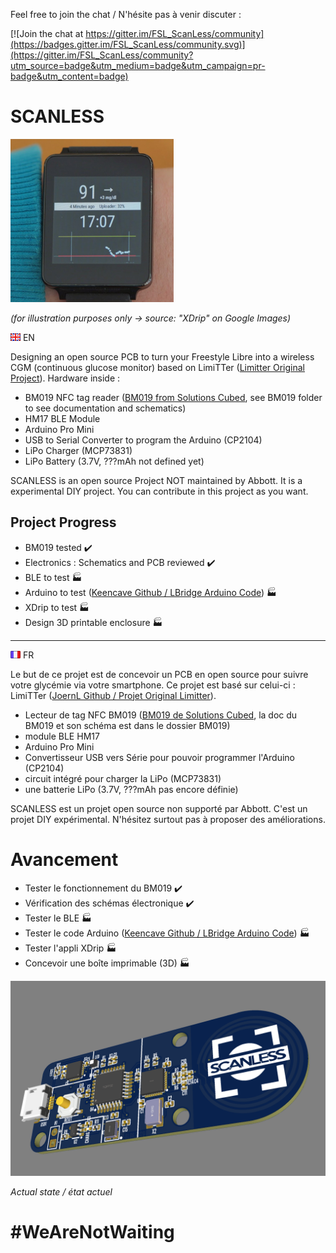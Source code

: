 Feel free to join the chat / N'hésite pas à venir discuter : 

[![Join the chat at https://gitter.im/FSL_ScanLess/community](https://badges.gitter.im/FSL_ScanLess/community.svg)](https://gitter.im/FSL_ScanLess/community?utm_source=badge&utm_medium=badge&utm_campaign=pr-badge&utm_content=badge)

# SCANLESS
![XDrip Montre](https://github.com/MrCybernetic/FSL_ScanLess/blob/master/img/montre.png?raw=true) 

*(for illustration purposes only -> source: "XDrip" on Google Images)*

![EN Flag](https://github.com/MrCybernetic/FSL_ScanLess/blob/master/img/en.png?raw=true) EN

Designing an open source PCB to turn your Freestyle Libre into a wireless CGM (continuous glucose monitor) based on LimiTTer ([Limitter Original Project](https://github.com/JoernL/LimiTTer)). Hardware inside :
+ BM019 NFC tag reader ([BM019 from Solutions Cubed](http://www.solutions-cubed.com/bm019/), see BM019 folder to see documentation and schematics)
+ HM17 BLE Module
+ Arduino Pro Mini
+ USB to Serial Converter to program the Arduino (CP2104)
+ LiPo Charger (MCP73831)
+ LiPo Battery (3.7V, ???mAh not defined yet)

SCANLESS is an open source Project NOT maintained by Abbott. It is a experimental DIY project. You can contribute in this project as you want.

## Project Progress

+ BM019 tested  :heavy_check_mark: 
+ Electronics : Schematics and PCB reviewed :heavy_check_mark: 
+ BLE to test :factory:
+ Arduino to test ([Keencave Github / LBridge Arduino Code](https://github.com/keencave/LBridge)) :factory:
+ XDrip to test :factory:
+ Design 3D printable enclosure :factory:

--- 

![FR Flag](https://github.com/MrCybernetic/FSL_ScanLess/blob/master/img/fr.png?raw=true) FR

Le but de ce projet est de concevoir un PCB en open source pour suivre votre glycémie via votre smartphone. Ce projet est basé sur celui-ci : LimiTTer ([JoernL Github / Projet Original Limitter](https://github.com/JoernL/LimiTTer)).
+ Lecteur de tag NFC BM019 ([BM019 de Solutions Cubed](http://www.solutions-cubed.com/bm019/), la doc du BM019 et son schéma est dans le dossier BM019)
+ module BLE HM17
+ Arduino Pro Mini
+ Convertisseur USB vers Série pour pouvoir programmer l'Arduino (CP2104)
+ circuit intégré pour charger la LiPo (MCP73831)
+ une batterie LiPo (3.7V, ???mAh pas encore définie)

SCANLESS est un projet open source non supporté par Abbott. C'est un projet DIY expérimental. N'hésitez surtout pas à proposer des améliorations.

# Avancement

+ Tester le fonctionnement du BM019 :heavy_check_mark: 
+ Vérification des schémas électronique :heavy_check_mark: 
+ Tester le BLE :factory:
+ Tester le code Arduino ([Keencave Github / LBridge Arduino Code](https://github.com/keencave/LBridge)) :factory:
+ Tester l'appli XDrip :factory:
+ Concevoir une boîte imprimable (3D) :factory:

![PCB](https://github.com/MrCybernetic/FSL_ScanLess/blob/master/SCANLESS/img/Annotation%202020-05-31%20202108.png?raw=true)

*Actual state / état actuel*

# **#WeAreNotWaiting**